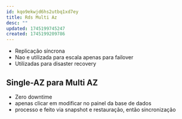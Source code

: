 ```yaml
---
id: kqo9ekwjd6hs2utbq1xd7ey
title: Rds Multi Az
desc: ""
updated: 1745199745247
created: 1745199209786
---
```


- Replicação síncrona
- Nao e utilizada para escala apenas para failover
- Utilizadas para disaster recovery

## Single-AZ para Multi AZ

- Zero downtime
- apenas clicar em modificar no painel da base de dados
- processo e feito via snapshot e restauração, então sincronização
